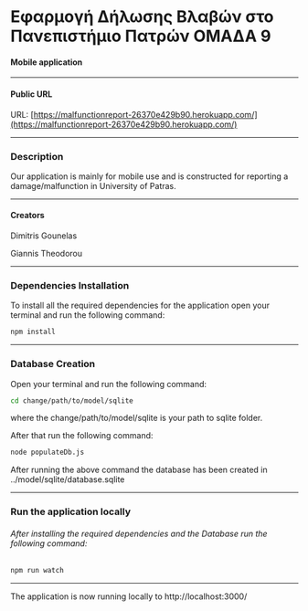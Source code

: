 # Εφαρμογή Δήλωσης Βλαβών στο Πανεπιστήμιο Πατρών ΟΜΑΔΑ 9

#### Mobile application

---

#### Public URL 

URL: [https://malfunctionreport-26370e429b90.herokuapp.com/](https://malfunctionreport-26370e429b90.herokuapp.com/)

---

### Description 

Our application is mainly for mobile use and is constructed for reporting a damage/malfunction in University of Patras.

---


#### Creators 


Dimitris Gounelas

Giannis Theodorou

---

### Dependencies Installation

To install all the required dependencies for the application open your terminal and run the following command:

```bash
npm install 
```

---

### Database Creation

Open your terminal and run the following command:

```bash
cd change/path/to/model/sqlite
```

where the change/path/to/model/sqlite is your path to sqlite folder.

After that run the following command:

```bash
node populateDb.js
```

After running the above command the database has been created in ../model/sqlite/database.sqlite

----

### Run the application locally

###### After installing the required dependencies and the Database run the following command:

```bash
npm run watch
```



---

The application is now running locally to http://localhost:3000/
